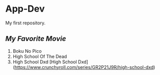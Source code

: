 # App-Dev
My first repository.
## *My Favorite Movie*
 1. Boku No Pico
 2. High School Of The Dead
 3. High School Dxd
[High School Dxd] (https://www.crunchyroll.com/series/GR2P21J9R/high-school-dxd) 
